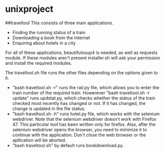 # unixproject
##traveltool
This consists of three main applications.
* Finding the running status of a train
* Downloading a book from the internet
* Enquiring about hotels in a city 
 
 For all of these applications, beautifulsoup4 is needed, as well as requests module. If these modules aren't present installer.sh will ask your permission and install the required modules. 
 
 
The traveltool.sh file runs the other files depending on the options given to it. 
- "bash traveltool.sh -r" runs the rail.py file, which allows you to enter the train number of the required train. Howerever "bash traveltool.sh -r update" runs updstat.py, which checks whether the status of the train checked most recently has changed or not. If it has changed, the change is updated in the file status.
- "bash traveltool.sh -h" runs hotel.py file, which works with the selenium webdriver. Note that the selenium webdriver doesn't work with Firefox 47. This particular tool has been written only for firefox. Also, after the selenium webdriver opens the browser, you need to minimize it to continue with the application. Don't close the web browser or the apllication will be aborted.
- "bash traveltool.sh" by default runs bookdownload.py.
